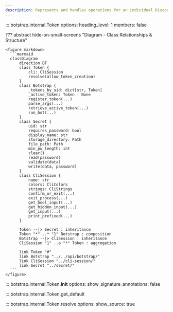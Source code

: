 ```yaml
---
description: Represents and handles operations for an individual Discord bot token.
---
```


::: botstrap.internal.Token
    options:
      heading_level: 1
      members: false

??? abstract hide-on-small-screens "Diagram - Class Relationships & Structure"

    <figure markdown>
      ```mermaid
      classDiagram
          direction BT
          class Token {
              cli: CliSession
              resolve(allow_token_creation)
          }
          class Botstrap {
              _tokens_by_uid: dict[str, Token]
              _active_token: Token | None
              register_token(...)
              parse_args(...)
              retrieve_active_token(...)
              run_bot(...)
          }
          class Secret {
              uid: str
              requires_password: bool
              display_name: str
              storage_directory: Path
              file_path: Path
              min_pw_length: int
              clear()
              read(password)
              validate(data)
              write(data, password)
          }
          class CliSession {
              name: str
              colors: CliColors
              strings: CliStrings
              confirm_or_exit(...)
              exit_process(...)
              get_bool_input(...)
              get_hidden_input(...)
              get_input(...)
              print_prefixed(...)
          }

          Token --|> Secret : inheritance
          Token "*" ..* "1" Botstrap : composition
          Botstrap --|> CliSession : inheritance
          CliSession "1" ..o "*" Token : aggregation

          link Token "#"
          link Botstrap "../../api/botstrap/"
          link CliSession "../cli-session/"
          link Secret "../secret/"
      ```
    </figure>

::: botstrap.internal.Token.__init__
    options:
      show_signature_annotations: false

::: botstrap.internal.Token.get_default

::: botstrap.internal.Token.resolve
    options:
      show_source: true
